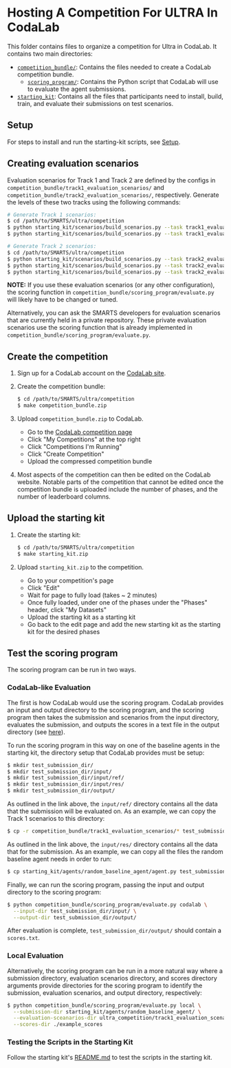 # Hosting A Competition For ULTRA In CodaLab

This folder contains files to organize a competition for Ultra in CodaLab. It contains two main directories:
- [`competition_bundle/`](https://github.com/codalab/codalab-competitions/wiki/User_Building-a-Competition-Bundle): Contains the files needed to create a CodaLab competition bundle.
  - [`scoring_program/`](https://github.com/codalab/codalab-competitions/wiki/User_Building-a-Scoring-Program-for-a-Competition): Contains the Python script that CodaLab will use to evaluate the agent submissions. 
- [`starting_kit`](https://github.com/codalab/codalab-competitions/wiki/User_Competition-Roadmap#creating-a-starting-kit): Contains all the files that participants need to install, build, train, and evaluate their submissions on test scenarios.

## Setup
For steps to install and run the starting-kit scripts, see [Setup](./starting_kit/README.md#Setup).

## Creating evaluation scenarios
Evaluation scenarios for Track 1 and Track 2 are defined by the configs in `competition_bundle/track1_evaluation_scenarios/` and `competition_bundle/track2_evaluation_scenarios/`, respectively. Generate the levels of these two tracks using the following commands:

```bash
# Generate Track 1 scenarios:
$ cd /path/to/SMARTS/ultra/competition
$ python starting_kit/scenarios/build_scenarios.py --task track1_evaluation_scenarios --level no-traffic-south-west --save-dir competition_bundle/track1_evaluation_scenarios/ --root-dir competition_bundle --pool-dir starting_kit/scenarios/pool/
$ python starting_kit/scenarios/build_scenarios.py --task track1_evaluation_scenarios --level no-traffic-east-south --save-dir competition_bundle/track1_evaluation_scenarios/ --root-dir competition_bundle --pool-dir starting_kit/scenarios/pool/

# Generate Track 2 scenarios:
$ cd /path/to/SMARTS/ultra/competition
$ python starting_kit/scenarios/build_scenarios.py --task track2_evaluation_scenarios --level low-density --save-dir competition_bundle/track2_evaluation_scenarios/ --root-dir competition_bundle --pool-dir starting_kit/scenarios/pool/
$ python starting_kit/scenarios/build_scenarios.py --task track2_evaluation_scenarios --level mid-density --save-dir competition_bundle/track2_evaluation_scenarios/ --root-dir competition_bundle --pool-dir starting_kit/scenarios/pool/
$ python starting_kit/scenarios/build_scenarios.py --task track2_evaluation_scenarios --level high-density --save-dir competition_bundle/track2_evaluation_scenarios/ --root-dir competition_bundle --pool-dir starting_kit/scenarios/pool/
```

**NOTE:** If you use these evaluation scenarios (or any other configuration), the scoring function in `competition_bundle/scoring_program/evaluate.py` will likely have to be changed or tuned.

Alternatively, you can ask the SMARTS developers for evaluation scenarios that are currently held in a private repository. These private evaluation scenarios use the scoring function that is already implemented in `competition_bundle/scoring_program/evaluate.py`.

## Create the competition
1. Sign up for a CodaLab account on the [CodaLab site](https://codalab.org/).

2. Create the competition bundle:
    ```bash
    $ cd /path/to/SMARTS/ultra/competition
    $ make competition_bundle.zip
    ```

3. Upload `competition_bundle.zip` to CodaLab.
    - Go to the [CodaLab competition page](https://competitions.codalab.org)
    - Click "My Competitions" at the top right
    - Click "Competitions I'm Running"
    - Click "Create Competition"
    - Upload the compressed competition bundle

4. Most aspects of the competition can then be edited on the CodaLab website. Notable parts of the competition that cannot be edited once the competition bundle is uploaded include the number of phases, and the number of leaderboard columns.

## Upload the starting kit
1. Create the starting kit:
    ```bash
    $ cd /path/to/SMARTS/ultra/competition
    $ make starting_kit.zip
    ```

2. Upload `starting_kit.zip` to the competition.
    - Go to your competition's page
    - Click "Edit"
    - Wait for page to fully load (takes ~ 2 minutes)
    - Once fully loaded, under one of the phases under the "Phases" header, click "My Datasets"
    - Upload the starting kit as a starting kit
    - Go back to the edit page and add the new starting kit as the starting kit for the desired phases

## Test the scoring program
The scoring program can be run in two ways.

### CodaLab-like Evaluation
The first is how CodaLab would use the scoring program. CodaLab provides an input and output directory to the scoring program, and the scoring program then takes the submission and scenarios from the input directory, evaluates the submission, and outputs the scores in a text file in the output directory (see [here](https://github.com/codalab/codalab-competitions/wiki/User_Building-a-Scoring-Program-for-a-Competition)).

To run the scoring program in this way on one of the baseline agents in the starting kit, the directory setup that CodaLab provides must be setup:

```bash
$ mkdir test_submission_dir/
$ mkdir test_submission_dir/input/
$ mkdir test_submission_dir/input/ref/
$ mkdir test_submission_dir/input/res/
$ mkdir test_submission_dir/output/
```

As outlined in the link above, the `input/ref/` directory contains all the data that the submission will be evaluated on. As an example, we can copy the Track 1 scenarios to this directory:

```bash
$ cp -r competition_bundle/track1_evaluation_scenarios/* test_submission_dir/input/ref/
```

As outlined in the link above, the `input/res/` directory contains all the data that for the submission. As an example, we can copy all the files the random baseline agent needs in order to run:

```bash
$ cp starting_kit/agents/random_baseline_agent/agent.py test_submission_dir/input/res/
```

Finally, we can run the scoring program, passing the input and output directory to the scoring program: 

```bash
$ python competition_bundle/scoring_program/evaluate.py codalab \
  --input-dir test_submission_dir/input/ \
  --output-dir test_submission_dir/output/
```

After evaluation is complete, `test_submission_dir/output/` should contain a `scores.txt`.

### Local Evaluation
Alternatively, the scoring program can be run in a more natural way where a submission directory, evaluation scenarios directory, and scores directory arguments provide directories for the scoring program to identify the submission, evaluation scenarios, and output directory, respectively:

```bash
$ python competition_bundle/scoring_program/evaluate.py local \
  --submission-dir starting_kit/agents/random_baseline_agent/ \
  --evaluation-sceanarios-dir ultra_competition/track1_evaluation_scenarios/ \
  --scores-dir ./example_scores
```

### Testing the Scripts in the Starting Kit
Follow the starting kit's [README.md](starting_kit/README.md) to test the scripts in the starting kit.